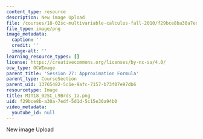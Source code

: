 ```yaml
---
content_type: resource
description: New image Upload
file: /courses/18-02sc-multivariable-calculus-fall-2010/f29bce8ba30a7edf5d1d5c15e30a94b0_MIT18_02SC_L9Brds_1a.png
file_type: image/png
image_metadata:
  caption: ''
  credit: ''
  image-alt: ''
learning_resource_types: []
license: https://creativecommons.org/licenses/by-nc-sa/4.0/
ocw_type: OCWImage
parent_title: 'Session 27: Approximation Formula'
parent_type: CourseSection
parent_uid: 13765482-5c1e-9afc-7157-b73f07e97db6
resourcetype: Image
title: MIT18_02SC_L9Brds_1a.png
uid: f29bce8b-a30a-7edf-5d1d-5c15e30a94b0
video_metadata:
  youtube_id: null
---
```

New image Upload